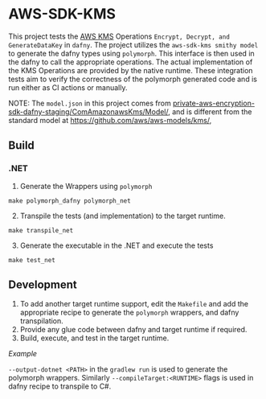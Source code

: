 # AWS-SDK-KMS

This project tests the [AWS KMS](https://aws.amazon.com/kms/) Operations `Encrypt, Decrypt, and GenerateDataKey` in `dafny`. The project utilizes the `aws-sdk-kms smithy model` to generate the dafny types using `polymorph`. This interface is then used in the dafny to call the appropriate operations. The actual implementation of the KMS Operations are provided by the native runtime. These integration tests aim to verify the correctness of the polymorph generated code and is run either as CI actions or manually.

NOTE: The `model.json` in this project comes from [private-aws-encryption-sdk-dafny-staging/ComAmazonawsKms/Model/](https://github.com/aws/private-aws-encryption-sdk-dafny-staging/tree/v4-seperate-modules/ComAmazonawsKms/Model), and is different from the standard model at https://github.com/aws/aws-models/kms/,

## Build
### .NET
1. Generate the Wrappers using `polymorph`
```
make polymorph_dafny polymorph_net
```

2. Transpile the tests (and implementation) to the target runtime.
```
make transpile_net
```

3. Generate the executable in the .NET and execute the tests
```
make test_net
```

## Development
1. To add another target runtime support, edit the `Makefile` and add the appropriate recipe to generate the `polymorph` wrappers, and dafny transpilation.
2. Provide any glue code between dafny and target runtime if required.
3. Build, execute, and test in the target runtime.

*Example*

`--output-dotnet <PATH>` in the `gradlew run` is used to generate the polymorph wrappers. Similarly `--compileTarget:<RUNTIME>` flags is used in dafny recipe to transpile to C#.